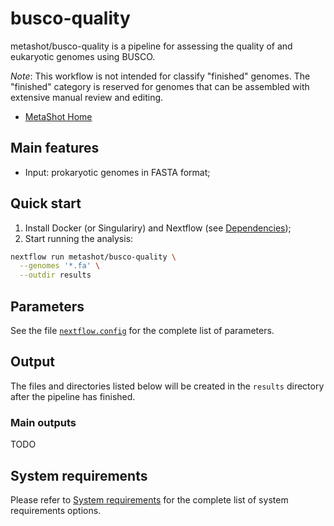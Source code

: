 # busco-quality

metashot/busco-quality is a pipeline for assessing the quality of and eukaryotic
genomes using BUSCO.

*Note*: This workflow is not intended for classify "finished" genomes.
The "finished" category is reserved for genomes that can be assembled with
extensive manual review and editing.

- [MetaShot Home](https://metashot.github.io/)

## Main features

- Input: prokaryotic genomes in FASTA format;

## Quick start

1. Install Docker (or Singulariry) and Nextflow (see
   [Dependencies](https://metashot.github.io/#dependencies));
1. Start running the analysis:
   
  ```bash
  nextflow run metashot/busco-quality \
    --genomes '*.fa' \
    --outdir results
  ```
## Parameters
See the file [`nextflow.config`](nextflow.config) for the complete list of
parameters.

## Output
The files and directories listed below will be created in the `results`
directory after the pipeline has finished.

### Main outputs
TODO

## System requirements
Please refer to [System
requirements](https://metashot.github.io/#system-requirements) for the complete
list of system requirements options.
